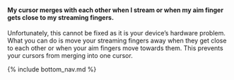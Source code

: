 #### My cursor merges with each other when I stream or when my aim finger gets close to my streaming fingers.

Unfortunately, this cannot be fixed as it is your device’s hardware problem. What you can do is move your streaming fingers away when they get close to each other or when your aim fingers move towards them. This prevents your cursors from merging into one cursor.

<!-- Don't touch this part thank you -->
{% include bottom_nav.md %}